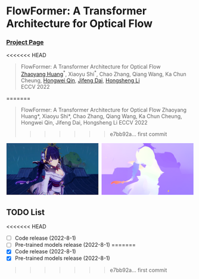 # FlowFormer: A Transformer Architecture for Optical Flow
### [Project Page](https://drinkingcoder.github.io/publication/flowformer/) 

<<<<<<< HEAD
> FlowFormer: A Transformer Architecture for Optical Flow    
> [Zhaoyang Huang](drinkincoder.github.io)<sup>\*</sup>, Xiaoyu Shi<sup>\*</sup>, Chao Zhang, Qiang Wang, Ka Chun Cheung, [Hongwei Qin](http://qinhongwei.com/academic/), [Jifeng Dai](https://jifengdai.org/), [Hongsheng Li](https://www.ee.cuhk.edu.hk/~hsli/)  
> ECCV 2022  

=======
> FlowFormer: A Transformer Architecture for Optical Flow
> Zhaoyang Huang*, Xiaoyu Shi*, Chao Zhang, Qiang Wang, Ka Chun Cheung, Hongwei Qin, Jifeng Dai, Hongsheng Li
> ECCV 2022
>>>>>>> e7bb92a... first commit

<img src="assets/teaser.png">

## TODO List
<<<<<<< HEAD
- [ ] Code release (2022-8-1)
- [ ] Pre-trained models release (2022-8-1)
=======
- [x] Code release (2022-8-1)
- [x] Pre-trained models release (2022-8-1)
>>>>>>> e7bb92a... first commit
